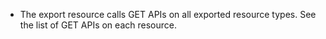 * The export resource calls GET APIs on all exported resource types. See the list of GET APIs on each resource.